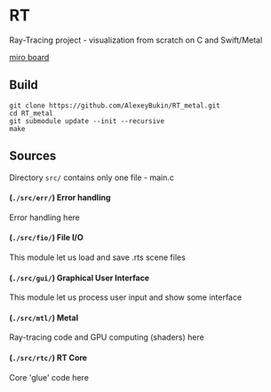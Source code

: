 # RT

Ray-Tracing project - visualization from scratch on C and Swift/Metal

[miro board](https://miro.com/app/board/o9J_kmHIWs4=/)

## Build
```
git clone https://github.com/AlexeyBukin/RT_metal.git
cd RT_metal
git submodule update --init --recursive
make
```

## Sources

Directory ```src/``` contains only one file - main.c

#### (```./src/err/```)  Error handling
Error handling here

#### (```./src/fio/```) File I/O 
This module let us load and save .rts scene files

#### (```./src/gui/```) Graphical User Interface
This module let us process user input and show some interface

#### (```./src/mtl/```)  Metal
Ray-tracing code and GPU computing (shaders) here

#### (```./src/rtc/```)  RT Core
Core 'glue' code here
